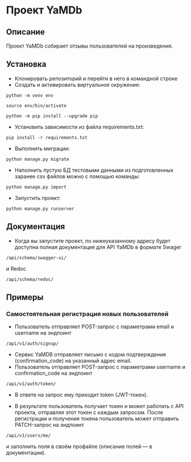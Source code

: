 # Проект YaMDb
## Описание

Проект YaMDb собирает отзывы пользователей на произведения.

## Установка

- Клонировать  репозиторий и перейти в него в командной строке
- Cоздать и активировать виртуальное окружение:
```
python -m venv env
```
```
source env/bin/activate
```
```
python -m pip install --upgrade pip
```
- Установить зависимости из файла requirements.txt:
```
pip install -r requirements.txt
```

- Выполнить миграции:
```
python manage.py migrate
```
- Наполнить пустую БД тестовыми данными из подготовленных заранее csv файлов можно с помощью команды:
```
python manage.py import
```
- Запустить проект:
```
python manage.py runserver
```
## Документация
- Когда вы запустите проект, по нижеуказанному адресу будет 
доступна полная документация для API YaMDb в формате Swager 
```
/api/schema/swagger-ui/ 
```
и Redoc 
```
/api/schema/redoc/
```

## Примеры 
### Самостоятельная регистрация новых пользователей
- Пользователь отправляет POST-запрос с параметрами email и username на эндпоинт 
```
/api/v1/auth/signup/
``` 
- Сервис YaMDB отправляет письмо с кодом подтверждения (confirmation_code) на указанный адрес email.
- Пользователь отправляет POST-запрос с параметрами username и confirmation_code на эндпоинт 
```
/api/v1/auth/token/
```
- В ответе на запрос ему приходит token (JWT-токен).

- В результате пользователь получает токен и может работать с API проекта, отправляя этот токен с каждым запросом. 
После регистрации и получения токена пользователь может отправить PATCH-запрос на эндпоинт
```
/api/v1/users/me/
```
и заполнить поля в своём профайле (описание полей — в документации).


